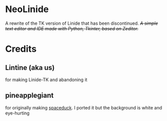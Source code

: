 # NeoLinide

A rewrite of the TK version of Linide that has been discontinued.
~~*A simple text editor and IDE made with Python, Tkinter, based on Zeditor.*~~

# Credits
## Lintine (aka us)
for making Linide-TK and abandoning it
## pineapplegiant
for originally making [spaceduck](https://github.com/pineapplegiant/spaceduck). I ported it but the background is white and eye-hurting
